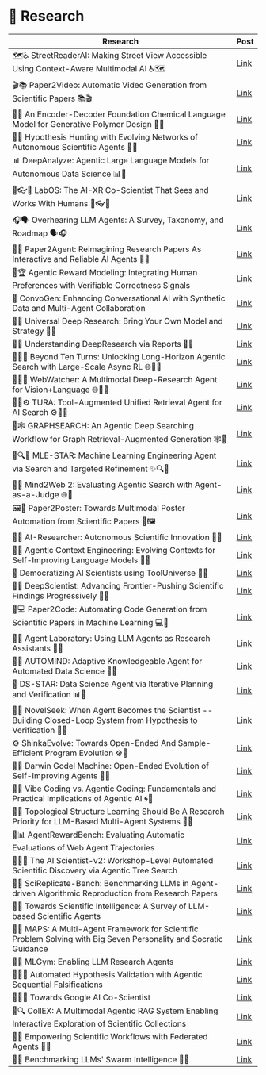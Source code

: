 # 🔬 Research

| Research | Post |
|----------|-----------|
| 🗺♿ StreetReaderAI: Making Street View Accessible Using Context-Aware Multimodal AI ♿🗺 | [Link](https://www.linkedin.com/posts/mahmoudrabie2004_forabraiabrscientists-forabraiabrresearchers-activity-7389704395686297601-jeLT?utm_source=share&utm_medium=member_desktop&rcm=ACoAAANl-ukBNmz5qhlJOrQNtSt-ajHYfLd2Bvc) |
| 🎬📚 Paper2Video: Automatic Video Generation from Scientific Papers 📚🎬 | [Link](https://www.linkedin.com/posts/mahmoudrabie2004_forabraiabrscientists-forabraiabrresearchers-activity-7389344664245489664-4waj?utm_source=share&utm_medium=member_desktop&rcm=ACoAAANl-ukBNmz5qhlJOrQNtSt-ajHYfLd2Bvc) |
| 🧪🧬 An Encoder-Decoder Foundation Chemical Language Model for Generative Polymer Design 🧬🧪 | [Link](https://www.linkedin.com/posts/mahmoudrabie2004_forabraiabrscientists-forabraiabrresearchers-activity-7387187521333481472-nQdU?utm_source=share&utm_medium=member_desktop&rcm=ACoAAANl-ukBNmz5qhlJOrQNtSt-ajHYfLd2Bvc) |
| 🧪🔬 Hypothesis Hunting with Evolving Networks of Autonomous Scientific Agents 🔬🧪 | [Link](https://www.linkedin.com/posts/mahmoudrabie2004_forabraiabrscientists-forabraiabrresearchers-activity-7387423925321891840-W6Ql?utm_source=share&utm_medium=member_desktop&rcm=ACoAAANl-ukBNmz5qhlJOrQNtSt-ajHYfLd2Bvc) |
| 📊 DeepAnalyze: Agentic Large Language Models for Autonomous Data Science 📊🤖 | [Link](https://www.linkedin.com/posts/mahmoudrabie2004_forabraiabrscientists-forabraiabrresearchers-activity-7387174217659805697-gu1y?utm_source=share&utm_medium=member_desktop&rcm=ACoAAANl-ukBNmz5qhlJOrQNtSt-ajHYfLd2Bvc) |
| 🧪👓🤝 LabOS: The AI-XR Co-Scientist That Sees and Works With Humans 🤝👓🧪 | [Link](https://www.linkedin.com/posts/mahmoudrabie2004_forabraiabrscientists-forabraiabrresearchers-activity-7386836724464812032-Vih6?utm_source=share&utm_medium=member_desktop&rcm=ACoAAANl-ukBNmz5qhlJOrQNtSt-ajHYfLd2Bvc) |
| 🎧🗣 Overhearing LLM Agents: A Survey, Taxonomy, and Roadmap 🗣🎧 | [Link](https://www.linkedin.com/posts/mahmoudrabie2004_forabraiabrscientists-forabraiabrresearchers-activity-7378459833210945536-xyvZ?utm_source=share&utm_medium=member_desktop&rcm=ACoAAANl-ukBNmz5qhlJOrQNtSt-ajHYfLd2Bvc) |
| 🤖📄 Paper2Agent: Reimagining Research Papers As Interactive and Reliable AI Agents 📄🤖 | [Link](https://www.linkedin.com/posts/mahmoudrabie2004_forabraiabrscientists-forabraiabrresearchers-activity-7377001444182351872-N6Tf?utm_source=share&utm_medium=member_desktop&rcm=ACoAAANl-ukBNmz5qhlJOrQNtSt-ajHYfLd2Bvc) |
| 🤖🏆 Agentic Reward Modeling: Integrating Human Preferences with Verifiable Correctness Signals | [Link](https://www.linkedin.com/posts/mahmoudrabie2004_forabraiabrscientists-forabraiabrresearchers-activity-7302769863830233089-7nG6) |
| 🤖️ ConvoGen: Enhancing Conversational AI with Synthetic Data and Multi-Agent Collaboration | [Link](https://www.linkedin.com/posts/mahmoudrabie2004_forabraiabrscientists-forabraiabrresearchers-activity-7311838154292916224-EB-q) |
| 🤖🔎 Universal Deep Research: Bring Your Own Model and Strategy 🔎🤖 | [Link](https://www.linkedin.com/posts/mahmoudrabie2004_forabraiabrscientists-forabraiabrresearchers-activity-7370516104877682688-HIY8?utm_source=share&utm_medium=member_desktop&rcm=ACoAAANl-ukBNmz5qhlJOrQNtSt-ajHYfLd2Bvc) |
| 🔎📄 Understanding DeepResearch via Reports 📄🔎 | [Link](https://www.linkedin.com/posts/mahmoudrabie2004_forabraiabrscientists-forabraiabrresearchers-activity-7383568289903329280-Q7th?utm_source=share&utm_medium=member_desktop&rcm=ACoAAANl-ukBNmz5qhlJOrQNtSt-ajHYfLd2Bvc) |
| 🤖🔎🌐 Beyond Ten Turns: Unlocking Long-Horizon Agentic Search with Large-Scale Async RL 🌐🔎🤖 | [Link](https://www.linkedin.com/posts/mahmoudrabie2004_forabraiabrscientists-forabraiabrresearchers-activity-7361829827546406913-Jc22?utm_source=share&utm_medium=member_desktop&rcm=ACoAAANl-ukBNmz5qhlJOrQNtSt-ajHYfLd2Bvc) |
| 🤖🔎🌐 WebWatcher: A Multimodal Deep-Research Agent for Vision+Language 🌐🔎🤖 | [Link](https://www.linkedin.com/posts/mahmoudrabie2004_forabraiabrscientists-forabraiabrresearchers-activity-7361823546127376386-OnTD) |
| 🤖🧭⚙️ TURA: Tool-Augmented Unified Retrieval Agent for AI Search ⚙️🧭🤖 | [Link](https://www.linkedin.com/posts/mahmoudrabie2004_forabraiabrscientists-forabraiabrresearchers-activity-7359954145748905984-rroO) |
| 🔎🕸 GRAPHSEARCH: An Agentic Deep Searching Workflow for Graph Retrieval-Augmented Generation 🕸🔎 | [Link](https://www.linkedin.com/posts/mahmoudrabie2004_forabraiabrscientists-forabraiabrresearchers-activity-7378856504021565441-g2fF?utm_source=share&utm_medium=member_desktop&rcm=ACoAAANl-ukBNmz5qhlJOrQNtSt-ajHYfLd2Bvc) |
| 🤖🔍✨ MLE-STAR: Machine Learning Engineering Agent via Search and Targeted Refinement ✨🔍🤖 | [Link](https://www.linkedin.com/posts/mahmoudrabie2004_forabraiabrscientists-forabraiabrarchitects-activity-7357409602868494336-7rey) |
| 🤖🌐 Mind2Web 2: Evaluating Agentic Search with Agent-as-a-Judge 🌐🤖 | [Link](https://www.linkedin.com/posts/mahmoudrabie2004_forabraiabrscientists-forabraiabrresearchers-activity-7345265937408765952-65OW) |
| 🖼️🤖 Paper2Poster: Towards Multimodal Poster Automation from Scientific Papers 🤖🖼️ | [Link](https://www.linkedin.com/posts/mahmoudrabie2004_forabraiabrscientists-forabraiabrresearchers-activity-7342098802377383936-Ti6q) |
| 🤖🧪 AI-Researcher: Autonomous Scientific Innovation 🧪🤖 | [Link](https://www.linkedin.com/posts/mahmoudrabie2004_forabraiabrscientists-forabraiabrresearchers-activity-7341934848271335424-SgOz) |
| 🧠📒 Agentic Context Engineering: Evolving Contexts for Self-Improving Language Models 📒🧠 | [Link](https://www.linkedin.com/posts/mahmoudrabie2004_forabraiabrscientists-forabraiabrresearchers-activity-7382683938667880448-kj6K?utm_source=share&utm_medium=member_desktop&rcm=ACoAAANl-ukBNmz5qhlJOrQNtSt-ajHYfLd2Bvc) |
| 🧰 Democratizing AI Scientists using ToolUniverse 🧰🤖 | [Link](https://www.linkedin.com/posts/mahmoudrabie2004_forabraiabrscientists-forabraiabrresearchers-activity-7379236836667179008-8bRZ?utm_source=share&utm_medium=member_desktop&rcm=ACoAAANl-ukBNmz5qhlJOrQNtSt-ajHYfLd2Bvc) |
| 🧪🔬 DeepScientist: Advancing Frontier-Pushing Scientific Findings Progressively 🔬🧪 | [Link](https://www.linkedin.com/posts/mahmoudrabie2004_forabraiabrscientists-forabraiabrresearchers-activity-7382410832627822592-jD7H?utm_source=share&utm_medium=member_desktop&rcm=ACoAAANl-ukBNmz5qhlJOrQNtSt-ajHYfLd2Bvc) |
| 🤖💻 Paper2Code: Automating Code Generation from Scientific Papers in Machine Learning 💻🤖 | [Link](https://www.linkedin.com/posts/mahmoudrabie2004_forabraiabrscientists-forabraiabrresearchers-activity-7341925691350765569-GZws) |
| 🤖🧪 Agent Laboratory: Using LLM Agents as Research Assistants 🧪🤖 | [Link](https://www.linkedin.com/posts/mahmoudrabie2004_forabraiabrscientists-forabraiabrresearchers-activity-7341879198770262017-xGtB) |
| 🤖🧠 AUTOMIND: Adaptive Knowledgeable Agent for Automated Data Science 🧠🤖 | [Link](https://www.linkedin.com/posts/mahmoudrabie2004_forabraiabrscientists-forabraiabrresearchers-activity-7339192268714565635-9gB3) |
| 🤖 DS-STAR: Data Science Agent via Iterative Planning and Verification 📊🤖 | [Link](https://www.linkedin.com/posts/mahmoudrabie2004_forabraiabrscientists-forabraiabrresearchers-activity-7379563049902313473-DVZl?utm_source=share&utm_medium=member_desktop&rcm=ACoAAANl-ukBNmz5qhlJOrQNtSt-ajHYfLd2Bvc) |
| 🤖🔬 NovelSeek: When Agent Becomes the Scientist -- Building Closed-Loop System from Hypothesis to Verification 🔬🤖 | [Link](https://www.linkedin.com/posts/mahmoudrabie2004_forabraiabrscientists-forabraiabrresearchers-activity-7335861608293748737-duOQ) |
| ⚙️ ShinkaEvolve: Towards Open-Ended And Sample-Efficient Program Evolution ⚙️🧬 | [Link](https://www.linkedin.com/posts/mahmoudrabie2004_forabraiabrscientists-forabraiabrresearchers-activity-7377422534436257792-Tiih?utm_source=share&utm_medium=member_desktop&rcm=ACoAAANl-ukBNmz5qhlJOrQNtSt-ajHYfLd2Bvc) |
| 🤖🚀 Darwin Godel Machine: Open-Ended Evolution of Self-Improving Agents 🚀🤖 | [Link](https://www.linkedin.com/posts/mahmoudrabie2004_forabraiabrscientists-forabraiabrresearchers-activity-7335490412465340418-D5yW) |
| 🤖🌀 Vibe Coding vs. Agentic Coding: Fundamentals and Practical Implications of Agentic AI 🌀🤖 | [Link](https://www.linkedin.com/posts/mahmoudrabie2004_forabraiabrscientists-forabraiabrresearchers-activity-7333674387876802560-BVxm) |
| 🤖🔗 Topological Structure Learning Should Be A Research Priority for LLM-Based Multi-Agent Systems 🔗🤖 | [Link](https://www.linkedin.com/posts/mahmoudrabie2004_forabraiabrscientists-forabraiabrresearchers-activity-7334972751125921792-B9ad) |
| 🤖📊 AgentRewardBench: Evaluating Automatic Evaluations of Web Agent Trajectories | [Link](https://www.linkedin.com/posts/mahmoudrabie2004_forabraiabrscientists-forabraiabrresearchers-activity-7318020890359738368-eGX5) |
| 🤖🧪🧠 The AI Scientist-v2: Workshop-Level Automated Scientific Discovery via Agentic Tree Search | [Link](https://www.linkedin.com/posts/mahmoudrabie2004_forabraiabrscientists-forabraiabrresearchers-activity-7316478410250244098-2SNO) |
| 🤖🔬 SciReplicate-Bench: Benchmarking LLMs in Agent-driven Algorithmic Reproduction from Research Papers | [Link](https://www.linkedin.com/posts/mahmoudrabie2004_forabraiabrscientists-forabraiabrresearchers-activity-7313146338337038338-o6lN) |
| 🤖🔬 Towards Scientific Intelligence: A Survey of LLM-based Scientific Agents | [Link](https://www.linkedin.com/posts/mahmoudrabie2004_forabraiabrscientists-forabraiabrresearchers-activity-7312867958878285826-y5_G) |
| 🤖🔬 MAPS: A Multi-Agent Framework for Scientific Problem Solving with Big Seven Personality and Socratic Guidance | [Link](https://www.linkedin.com/posts/mahmoudrabie2004_forabraiabrscientists-forabraiabrresearchers-activity-7309993826482348032-pW40) |
| 🤖🔬 MLGym: Enabling LLM Research Agents | [Link](https://www.linkedin.com/posts/mahmoudrabie2004_forabraiabrscientists-forabraiabrresearchers-activity-7299253945632264192-pfnI) |
| 🤖🔎🧠 Automated Hypothesis Validation with Agentic Sequential Falsifications | [Link](https://www.linkedin.com/posts/mahmoudrabie2004_forabraiabrscientists-forabraiabrresearchers-activity-7298706052458422272-E6lH) |
| 🤖🔎🧠 Towards Google AI Co-Scientist | [Link](https://www.linkedin.com/posts/mahmoudrabie2004_forabraiabrscientists-forabraiabrresearchers-activity-7298007564053561345-3OBl) |
| 🤖🔍 CollEX: A Multimodal Agentic RAG System Enabling Interactive Exploration of Scientific Collections | [Link](https://www.linkedin.com/posts/mahmoudrabie2004_forabraiabrscientists-forabraiabrresearchers-activity-7316573198714601472-ZVhT) |
| 🤖🔗 Empowering Scientific Workflows with Federated Agents 🔗🤖 | [Link](https://www.linkedin.com/posts/mahmoudrabie2004_forabraiabrscientists-forabraiabrresearchers-activity-7326810724670791681-aLb8) |
| 🐝🤖 Benchmarking LLMs' Swarm Intelligence 🤖🐝 | [Link](https://www.linkedin.com/posts/mahmoudrabie2004_forabraiabrscientists-forabraiabrresearchers-activity-7326540862379716608-hY-_) |
